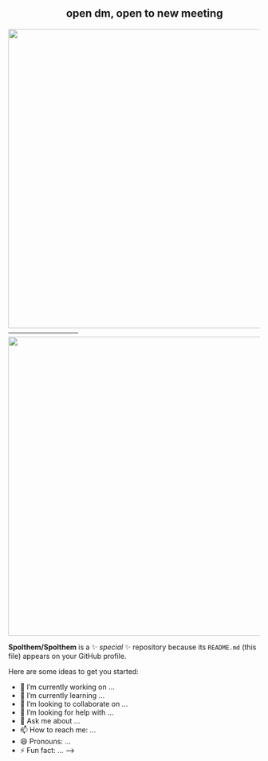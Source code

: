 ## ㅤㅤㅤㅤㅤㅤopen dm, open to new meeting
<img src="https://github.com/user-attachments/assets/a15182ba-c50b-42ff-817f-127b00481bd2" width="600"/>
——————————
<img src="https://tenor.com/bE25v.gif" width="600"/>

**Spolthem/Spolthem** is a ✨ _special_ ✨ repository because its `README.md` (this file) appears on your GitHub profile.

Here are some ideas to get you started:

- 🔭 I’m currently working on ...
- 🌱 I’m currently learning ...
- 👯 I’m looking to collaborate on ...
- 🤔 I’m looking for help with ...
- 💬 Ask me about ...
- 📫 How to reach me: ...
- 😄 Pronouns: ...
- ⚡ Fun fact: ...
-->
